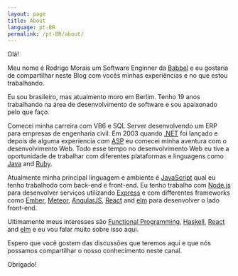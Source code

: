 ```yaml
---
layout: page
title: About
language: pt-BR
permalink: /pt-BR/about/
---
```


Olá!

Meu nome é Rodrigo Morais um Software Enginner da  [Babbel](https://www.babbel.com) e eu gostaria de compartilhar neste Blog com vocês minhas experiências e no que estou trabalhando.

Eu sou brasileiro, mas atualmento moro em Berlim.
Tenho 19 anos trabalhando na área de desenvolvimento de software e sou apaixonado pelo que faço.

Comecei minha carreira com VB6 e SQL Server desenvolvendo um ERP para empresas de engenharia civil.
Em 2003 quando [.NET](https://www.microsoft.com/net) foi lançado e depois de alguma experiencia com [ASP](https://msdn.microsoft.com/en-us/library/aa286483.aspx) eu comecei minha aventura com o desenvolvimento Web. Todo esse tempo no desenvolvimento Web eu tive a oportunidade de trabalhar com diferentes plataformas e linguagens como [Java](https://www.java.com) and [Ruby](https://www.ruby-lang.org).

Atualmente minha principal linguagem e ambiente é [JavaScript](https://en.wikipedia.org/wiki/JavaScript) qual eu tenho trabalhodo com back-end e front-end. Eu tenho trabalho com [Node.js](https://nodejs.org) para desenvolver serviços utilizando [Express](http://expressjs.com/) e com differentes frameworks como [Ember](http://emberjs.com/), [Meteor](https://www.meteor.com/), [AngularJS](https://angularjs.org/), [React](https://facebook.github.io/react/) and [elm](http://elm-lang.org/) para desenvolver o lado front-end.

Ultimamente meus interesses são [Functional Programming](https://en.wikipedia.org/wiki/Functional_programming), [Haskell](https://www.haskell.org/), [React](https://facebook.github.io/react/) and [elm](http://elm-lang.org/) e eu vou falar muito sobre isso aqui.


Espero que você gostem das discussões que teremos aqui e que nós possamos compartilhar o nosso conhecimento neste canal.

Obrigado!
